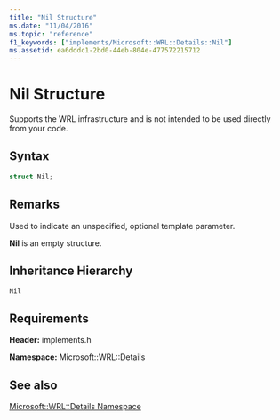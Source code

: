 ```yaml
---
title: "Nil Structure"
ms.date: "11/04/2016"
ms.topic: "reference"
f1_keywords: ["implements/Microsoft::WRL::Details::Nil"]
ms.assetid: ea6dddc1-2bd0-44eb-804e-477572215712
---
```

# Nil Structure

Supports the WRL infrastructure and is not intended to be used directly from your code.

## Syntax

```cpp
struct Nil;
```

## Remarks

Used to indicate an unspecified, optional template parameter.

**Nil** is an empty structure.

## Inheritance Hierarchy

`Nil`

## Requirements

**Header:** implements.h

**Namespace:** Microsoft::WRL::Details

## See also

[Microsoft::WRL::Details Namespace](microsoft-wrl-details-namespace.md)